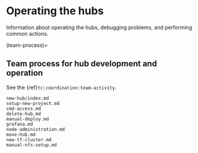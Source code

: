 # Operating the hubs

Information about operating the hubs, debugging problems, and performing common actions.

(team-process)=
## Team process for hub development and operation

See the {ref}`tc:coordination:team-activity`.

```{toctree}
new-hub/index.md
setup-new-project.md
cmd-access.md
delete-hub.md
manual-deploy.md
grafana.md
node-administration.md
move-hub.md
new-tf-cluster.md
manual-nfs-setup.md
```
